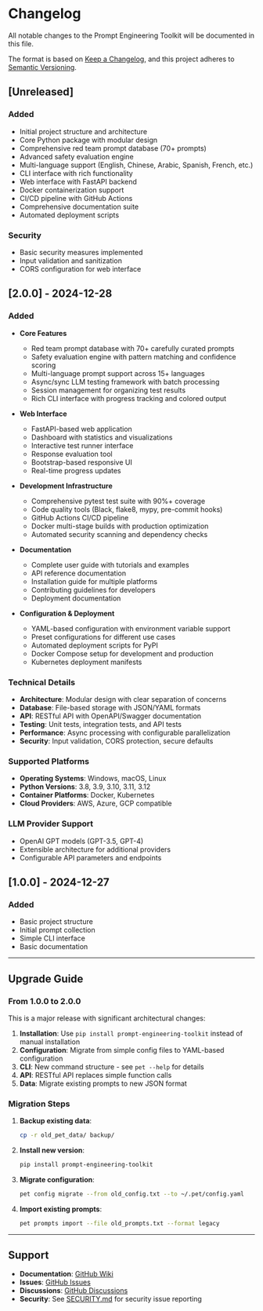 # Changelog

All notable changes to the Prompt Engineering Toolkit will be documented in this file.

The format is based on [Keep a Changelog](https://keepachangelog.com/en/1.0.0/),
and this project adheres to [Semantic Versioning](https://semver.org/spec/v2.0.0.html).

## [Unreleased]

### Added
- Initial project structure and architecture
- Core Python package with modular design
- Comprehensive red team prompt database (70+ prompts)
- Advanced safety evaluation engine
- Multi-language support (English, Chinese, Arabic, Spanish, French, etc.)
- CLI interface with rich functionality
- Web interface with FastAPI backend
- Docker containerization support
- CI/CD pipeline with GitHub Actions
- Comprehensive documentation suite
- Automated deployment scripts

### Security
- Basic security measures implemented
- Input validation and sanitization
- CORS configuration for web interface

## [2.0.0] - 2024-12-28

### Added
- **Core Features**
  - Red team prompt database with 70+ carefully curated prompts
  - Safety evaluation engine with pattern matching and confidence scoring
  - Multi-language prompt support across 15+ languages
  - Async/sync LLM testing framework with batch processing
  - Session management for organizing test results
  - Rich CLI interface with progress tracking and colored output

- **Web Interface**
  - FastAPI-based web application
  - Dashboard with statistics and visualizations
  - Interactive test runner interface
  - Response evaluation tool
  - Bootstrap-based responsive UI
  - Real-time progress updates

- **Development Infrastructure**
  - Comprehensive pytest test suite with 90%+ coverage
  - Code quality tools (Black, flake8, mypy, pre-commit hooks)
  - GitHub Actions CI/CD pipeline
  - Docker multi-stage builds with production optimization
  - Automated security scanning and dependency checks

- **Documentation**
  - Complete user guide with tutorials and examples
  - API reference documentation
  - Installation guide for multiple platforms
  - Contributing guidelines for developers
  - Deployment documentation

- **Configuration & Deployment**
  - YAML-based configuration with environment variable support
  - Preset configurations for different use cases
  - Automated deployment scripts for PyPI
  - Docker Compose setup for development and production
  - Kubernetes deployment manifests

### Technical Details
- **Architecture**: Modular design with clear separation of concerns
- **Database**: File-based storage with JSON/YAML formats
- **API**: RESTful API with OpenAPI/Swagger documentation
- **Testing**: Unit tests, integration tests, and API tests
- **Performance**: Async processing with configurable parallelization
- **Security**: Input validation, CORS protection, secure defaults

### Supported Platforms
- **Operating Systems**: Windows, macOS, Linux
- **Python Versions**: 3.8, 3.9, 3.10, 3.11, 3.12
- **Container Platforms**: Docker, Kubernetes
- **Cloud Providers**: AWS, Azure, GCP compatible

### LLM Provider Support
- OpenAI GPT models (GPT-3.5, GPT-4)
- Extensible architecture for additional providers
- Configurable API parameters and endpoints

## [1.0.0] - 2024-12-27

### Added
- Basic project structure
- Initial prompt collection
- Simple CLI interface
- Basic documentation

---

## Upgrade Guide

### From 1.0.0 to 2.0.0

This is a major release with significant architectural changes:

1. **Installation**: Use `pip install prompt-engineering-toolkit` instead of manual installation
2. **Configuration**: Migrate from simple config files to YAML-based configuration
3. **CLI**: New command structure - see `pet --help` for details
4. **API**: RESTful API replaces simple function calls
5. **Data**: Migrate existing prompts to new JSON format

### Migration Steps

1. **Backup existing data**:
   ```bash
   cp -r old_pet_data/ backup/
   ```

2. **Install new version**:
   ```bash
   pip install prompt-engineering-toolkit
   ```

3. **Migrate configuration**:
   ```bash
   pet config migrate --from old_config.txt --to ~/.pet/config.yaml
   ```

4. **Import existing prompts**:
   ```bash
   pet prompts import --file old_prompts.txt --format legacy
   ```

---

## Support

- **Documentation**: [GitHub Wiki](https://github.com/RandomBrains/prompt-engineering-toolkit/wiki)
- **Issues**: [GitHub Issues](https://github.com/RandomBrains/prompt-engineering-toolkit/issues)
- **Discussions**: [GitHub Discussions](https://github.com/RandomBrains/prompt-engineering-toolkit/discussions)
- **Security**: See [SECURITY.md](SECURITY.md) for security issue reporting

